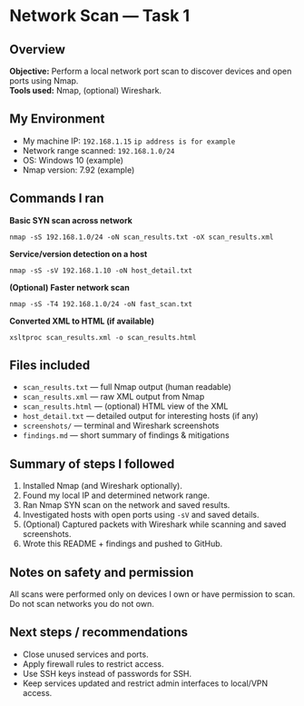 # Network Scan — Task 1

## Overview
**Objective:** Perform a local network port scan to discover devices and open ports using Nmap.  
**Tools used:** Nmap, (optional) Wireshark.

## My Environment
- My machine IP: `192.168.1.15`  ``` ip address is for example ```
- Network range scanned: `192.168.1.0/24`  
- OS: Windows 10 (example)  
- Nmap version: 7.92 (example)

## Commands I ran
**Basic SYN scan across network**
```
nmap -sS 192.168.1.0/24 -oN scan_results.txt -oX scan_results.xml
```

**Service/version detection on a host**
```
nmap -sS -sV 192.168.1.10 -oN host_detail.txt
```

**(Optional) Faster network scan**
```
nmap -sS -T4 192.168.1.0/24 -oN fast_scan.txt
```

**Converted XML to HTML (if available)**
```
xsltproc scan_results.xml -o scan_results.html
```

## Files included
- `scan_results.txt` — full Nmap output (human readable)  
- `scan_results.xml` — raw XML output from Nmap  
- `scan_results.html` — (optional) HTML view of the XML  
- `host_detail.txt` — detailed output for interesting hosts (if any)  
- `screenshots/` — terminal and Wireshark screenshots  
- `findings.md` — short summary of findings & mitigations

## Summary of steps I followed
1. Installed Nmap (and Wireshark optionally).  
2. Found my local IP and determined network range.  
3. Ran Nmap SYN scan on the network and saved results.  
4. Investigated hosts with open ports using `-sV` and saved details.  
5. (Optional) Captured packets with Wireshark while scanning and saved screenshots.  
6. Wrote this README + findings and pushed to GitHub.

## Notes on safety and permission
All scans were performed only on devices I own or have permission to scan. Do not scan networks you do not own.

## Next steps / recommendations
- Close unused services and ports.  
- Apply firewall rules to restrict access.  
- Use SSH keys instead of passwords for SSH.  
- Keep services updated and restrict admin interfaces to local/VPN access.
